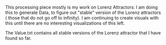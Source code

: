 This processing piece mostly is my work on Lorenz Attractors: I am doing this to generate Data, to figure out "stable" version of the Lorenz attractors ( those that do not go off to infinity).
I am continuing to create visuals with this until there are no interesting visualizations of this left. 

The Value.txt contains all stable versions of the Lorenz attractor that I have found so far.
